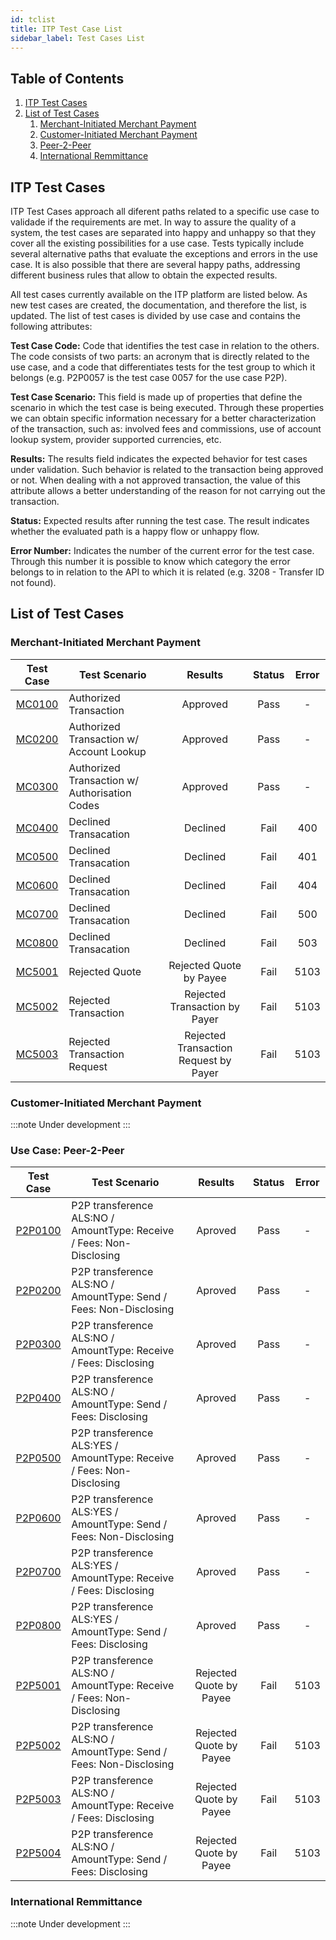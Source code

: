 ```yaml
---
id: tclist
title: ITP Test Case List
sidebar_label: Test Cases List
---
```


## Table of Contents

1. [ITP Test Cases](#what)
2. [List of Test Cases](#tc)
   1. [Merchant-Initiated Merchant Payment](#mimp)
   2. [Customer-Initiated Merchant Payment](#cimp)
   3. [Peer-2-Peer](#p2p)
   4. [International Remmittance](#ir)

## ITP Test Cases <a name="what"></a>

ITP Test Cases approach all diferent paths related to a specific use case to validade if the requirements are met. In way to assure the quality of a system, the test cases are separated into happy and unhappy so that they cover all the existing possibilities for a use case. Tests typically include several alternative paths that evaluate the exceptions and errors in the use case. It is also possible that there are several happy paths, addressing different business rules that allow to obtain the expected results.

All test cases currently available on the ITP platform are listed below. As new test cases are created, the documentation, and therefore the list, is updated. The list of test cases is divided by use case and contains the following attributes:

**Test Case Code:** Code that identifies the test case in relation to the others. The code consists of two parts: an acronym that is directly related to the use case, and a code that differentiates tests for the test group to which it belongs (e.g. P2P0057 is the test case 0057 for the use case P2P).

**Test Case Scenario:** This field is made up of properties that define the scenario in which the test case is being executed. Through these properties we can obtain specific information necessary for a better characterization of the transaction, such as: involved fees and commissions, use of account lookup system, provider supported currencies, etc.

**Results:** The results field indicates the expected behavior for test cases under validation. Such behavior is related to the transaction being approved or not. When dealing with a not approved transaction, the value of this attribute allows a better understanding of the reason for not carrying out the transaction.

**Status:** Expected results after running the test case. The result indicates whether the evaluated path is a happy flow or unhappy flow.

**Error Number:** Indicates the number of the current error for the test case. Through this number it is possible to know which category the error belongs to in relation to the API to which it is related (e.g. 3208 - Transfer ID not found).

## List of Test Cases <a name="tc"></a>

### Merchant-Initiated Merchant Payment <a name="mimp"></a>

| Test Case | Test Scenario | Results | Status | Error|
|:----------:|---------------|:-------:|:------:|:----:|
|[MC0100](https://github.com/gsmainclusivetechlab/interop-test-platform/blob/master/src/database/seeds/test-cases/merchant/authorized-transaction.yaml)|Authorized Transaction|Approved|Pass|-|
|[MC0200](https://github.com/gsmainclusivetechlab/interop-test-platform/blob/master/src/database/seeds/test-cases/merchant/authorized-with-account-lookup.yaml)|Authorized Transaction w/ Account Lookup|Approved|Pass|-|
|[MC0300](https://github.com/gsmainclusivetechlab/interop-test-platform/blob/master/src/database/seeds/test-cases/merchant/merchant-autorisationcodes.yaml)|Authorized Transaction w/ Authorisation Codes|Approved|Pass|-|
|[MC0400](https://github.com/gsmainclusivetechlab/interop-test-platform/blob/master/src/database/seeds/test-cases/merchant/decline-transaction-error-400.yaml)|Declined Transacation|Declined|Fail|400|
|[MC0500](https://github.com/gsmainclusivetechlab/interop-test-platform/blob/master/src/database/seeds/test-cases/merchant/decline-transaction-error-401.yaml)|Declined Transacation|Declined|Fail|401|
|[MC0600](https://github.com/gsmainclusivetechlab/interop-test-platform/blob/master/src/database/seeds/test-cases/merchant/decline-transaction-error-404.yaml)|Declined Transacation|Declined|Fail|404|
|[MC0700](https://github.com/gsmainclusivetechlab/interop-test-platform/blob/master/src/database/seeds/test-cases/merchant/decline-transaction-error-500.yaml)|Declined Transacation|Declined|Fail|500|
|[MC0800](https://github.com/gsmainclusivetechlab/interop-test-platform/blob/master/src/database/seeds/test-cases/merchant/decline-transaction-error-503.yaml)|Declined Transacation|Declined|Fail|503|
|[MC5001](https://github.com/gsmainclusivetechlab/interop-test-platform/blob/master/src/database/seeds/test-cases/merchant/rejected-quote-by-payee-fsp.yaml)|Rejected Quote|Rejected Quote by Payee|Fail|5103|
|[MC5002](https://github.com/gsmainclusivetechlab/interop-test-platform/blob/master/src/database/seeds/test-cases/merchant/rejected-transaction-by-payer-fsp.yaml)|Rejected Transaction|Rejected Transaction by Payer|Fail|5103|
|[MC5003](https://github.com/gsmainclusivetechlab/interop-test-platform/blob/master/src/database/seeds/test-cases/merchant/rejected-transaction-request-by-payer-fsp.yaml)|Rejected Transaction Request|Rejected Transaction Request by Payer|Fail|5103|

### Customer-Initiated Merchant Payment <a name="cimp"></a>

:::note
Under development
:::

### Use Case: Peer-2-Peer <a name="p2p"></a>

| Test Case | Test Scenario | Results | Status | Error|
|:----------:|---------------|:-------:|:------:|:----:|
|[P2P0100](https://github.com/gsmainclusivetechlab/interop-test-platform/blob/develop/src/database/seeds/test-cases/P2P/P2P0100.yml)|P2P transference ALS:NO / AmountType: Receive / Fees: Non-Disclosing|Aproved|Pass|-|
|[P2P0200](https://github.com/gsmainclusivetechlab/interop-test-platform/blob/develop/src/database/seeds/test-cases/P2P/P2P0200.yml)|P2P transference ALS:NO / AmountType: Send / Fees: Non-Disclosing|Aproved|Pass|-|
|[P2P0300](https://github.com/gsmainclusivetechlab/interop-test-platform/blob/develop/src/database/seeds/test-cases/P2P/P2P0300.yml)|P2P transference ALS:NO / AmountType: Receive / Fees: Disclosing|Aproved|Pass|-|
|[P2P0400](https://github.com/gsmainclusivetechlab/interop-test-platform/blob/develop/src/database/seeds/test-cases/P2P/P2P0400.yml)|P2P transference ALS:NO / AmountType: Send / Fees: Disclosing|Aproved|Pass|-|
|[P2P0500](https://github.com/gsmainclusivetechlab/interop-test-platform/blob/develop/src/database/seeds/test-cases/P2P/P2P0500.yml)|P2P transference ALS:YES / AmountType: Receive / Fees: Non-Disclosing|Aproved|Pass|-|
|[P2P0600](https://github.com/gsmainclusivetechlab/interop-test-platform/blob/develop/src/database/seeds/test-cases/P2P/P2P0600.yml)|P2P transference ALS:YES / AmountType: Send / Fees: Non-Disclosing|Aproved|Pass|-|
|[P2P0700](https://github.com/gsmainclusivetechlab/interop-test-platform/blob/develop/src/database/seeds/test-cases/P2P/P2P0700.yml)|P2P transference ALS:YES / AmountType: Receive / Fees: Disclosing|Aproved|Pass|-|
|[P2P0800](https://github.com/gsmainclusivetechlab/interop-test-platform/blob/develop/src/database/seeds/test-cases/P2P/P2P0800.yml)|P2P transference ALS:YES / AmountType: Send / Fees: Disclosing|Aproved|Pass|-|
|[P2P5001](https://github.com/gsmainclusivetechlab/interop-test-platform/blob/develop/src/database/seeds/test-cases/P2P/P2P5001.yml)|P2P transference ALS:NO / AmountType: Receive / Fees: Non-Disclosing|Rejected Quote by Payee|Fail|5103|
|[P2P5002](https://github.com/gsmainclusivetechlab/interop-test-platform/blob/develop/src/database/seeds/test-cases/P2P/P2P5002.yml)|P2P transference ALS:NO / AmountType: Send / Fees: Non-Disclosing|Rejected Quote by Payee|Fail|5103|
|[P2P5003](https://github.com/gsmainclusivetechlab/interop-test-platform/blob/develop/src/database/seeds/test-cases/P2P/P2P5003.yml)|P2P transference ALS:NO / AmountType: Receive / Fees: Disclosing|Rejected Quote by Payee|Fail|5103|
|[P2P5004](https://github.com/gsmainclusivetechlab/interop-test-platform/blob/develop/src/database/seeds/test-cases/P2P/P2P5004.yml)|P2P transference ALS:NO / AmountType: Send / Fees: Disclosing|Rejected Quote by Payee|Fail|5103|

### International Remmittance <a name="ir"></a>

:::note
Under development
:::
